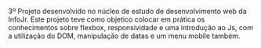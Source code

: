 3º Projeto desenvolvido no núcleo de estudo de desenvolvimento web da InfoJr.
Este projeto teve como objetico colocar em prática os conhecimentos sobre flexbox, responsividade e uma introdução ao Js, com a utilização do DOM, 
manipulação de datas e um menu mobile também.
